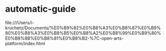 # automatic-guide
file:///Users/i-kruchetz/Documents/%E0%B9%82%E0%B8%A3%E0%B8%87%E0%B9%80%E0%B8%A3%E0%B8%B5%E0%B8%A2%E0%B8%99%E0%B9%80%E0%B8%8B%E0%B8%81%E0%B8%B2-%7C-open-arts-platform/index.html
